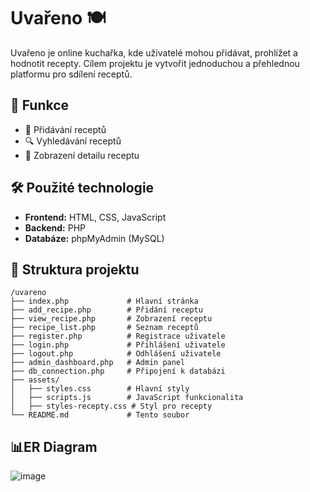 # Uvařeno 🍽️

Uvařeno je online kuchařka, kde uživatelé mohou přidávat, prohlížet a hodnotit recepty. Cílem projektu je vytvořit jednoduchou a přehlednou platformu pro sdílení receptů.

## 📌 Funkce
- 📜 Přidávání receptů
- 🔍 Vyhledávání receptů
- 👀 Zobrazení detailu receptu

## 🛠 Použité technologie
- **Frontend:** HTML, CSS, JavaScript
- **Backend:** PHP
- **Databáze:** phpMyAdmin (MySQL)

## 📂 Struktura projektu
```plaintext
/uvareno
├── index.php             # Hlavní stránka
├── add_recipe.php        # Přidání receptu
├── view_recipe.php       # Zobrazení receptu
├── recipe_list.php       # Seznam receptů
├── register.php          # Registrace uživatele
├── login.php             # Přihlášení uživatele
├── logout.php            # Odhlášení uživatele
├── admin_dashboard.php   # Admin panel
├── db_connection.php     # Připojení k databázi
├── assets/
│   ├── styles.css        # Hlavní styly
│   ├── scripts.js        # JavaScript funkcionalita
│   ├── styles-recepty.css # Styl pro recepty
└── README.md             # Tento soubor
```

## 📊ER Diagram
![image](https://github.com/user-attachments/assets/e7684f77-dcae-4c41-a63c-e1cff9ea9ff3)
